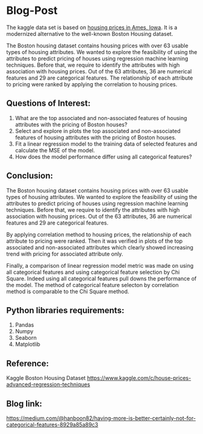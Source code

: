# Blog-Post
The kaggle data set is based on [housing prices in Ames, Iowa](https://www.kaggle.com/c/house-prices-advanced-regression-techniques). It is a modernized alternative to the well-known Boston Housing dataset. 

The Boston housing dataset contains housing prices with over 63 usable types of housing attributes. We wanted to explore the feasibility of using the attributes to predict pricing of houses using regression machine learning techniques. Before that, we require to identify the attributes with high association with housing prices. Out of the 63 attributes, 36 are numerical features and 29 are categorical features. The relationship of each attribute to pricing were ranked by applying the correlation to housing prices. 

## Questions of Interest:
1. What are the top associated and non-associated features of housing attributes with the pricing of Boston houses?
2. Select and explore in plots the top associated and non-associated features of housing attributes with the pricing of Boston houses.
3. Fit a linear regression model to the training data of selected features and calculate the MSE of the model.
4. How does the model performance differ using all categorical features?

## Conclusion:
The Boston housing dataset contains housing prices with over 63 usable types of housing attributes. We wanted to explore the feasibility of using the attributes to predict pricing of houses using regression machine learning techniques. Before that, we require to identify the attributes with high association with housing prices. Out of the 63 attributes, 36 are numerical features and 29 are categorical features. 

By applying correlation method to housing prices, the relationship of each attribute to pricing were ranked. Then it was verified in plots of the top associated and non-associated attributes which clearly showed increasing trend with pricing for associated attribute only. 

Finally, a comparison of linear regression model metric was made on using all categorical features and using categorical feature selection by Chi Square. Indeed using all categorical features pull downs the performance of the model. The method of categorical feature selecton by correlation method is comparable to the Chi Square method. 

## Python libraries requirements:
1. Pandas
2. Numpy
3. Seaborn
4. Matplotlib

## Reference:
Kaggle Boston Housing Dataset
https://www.kaggle.com/c/house-prices-advanced-regression-techniques

## Blog link: 
https://medium.com/@hanboon82/having-more-is-better-certainly-not-for-categorical-features-8929a85a89c3
